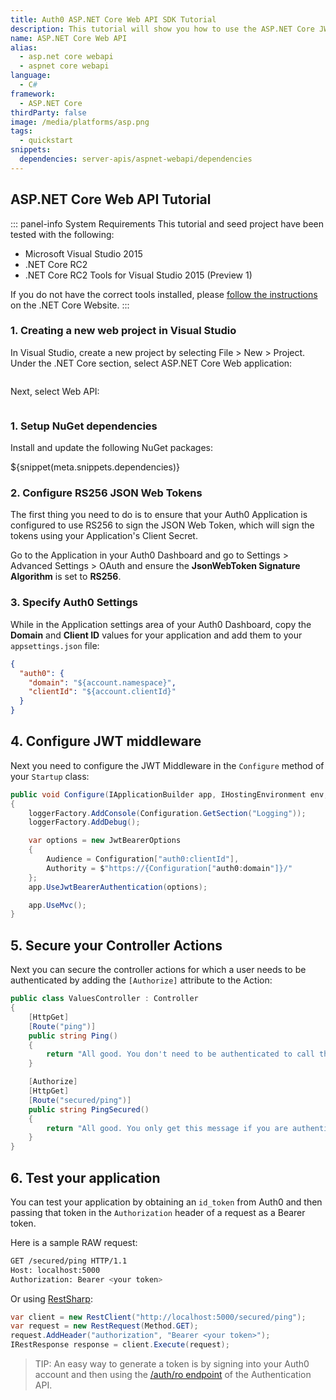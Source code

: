 ```yaml
---
title: Auth0 ASP.NET Core Web API SDK Tutorial
description: This tutorial will show you how to use the ASP.NET Core JWT Middleware to add authentication and authorization to your API.
name: ASP.NET Core Web API
alias:
  - asp.net core webapi
  - aspnet core webapi
language:
  - C#
framework:
  - ASP.NET Core
thirdParty: false
image: /media/platforms/asp.png
tags:
  - quickstart
snippets:
  dependencies: server-apis/aspnet-webapi/dependencies
---
```


## ASP.NET Core Web API Tutorial

::: panel-info System Requirements
This tutorial and seed project have been tested with the following:

* Microsoft Visual Studio 2015
* .NET Core RC2
* .NET Core RC2 Tools for Visual Studio 2015 (Preview 1)

If you do not have the correct tools installed, please [follow the instructions](https://www.microsoft.com/net/core#windows) on the .NET Core Website.
:::

### 1. Creating a new web project in Visual Studio

In Visual Studio, create a new project by selecting File > New > Project. Under the .NET Core section, select ASP.NET Core Web application:

![]()

Next, select Web API:

![]()

### 1. Setup NuGet dependencies

Install and update the following NuGet packages:

${snippet(meta.snippets.dependencies)}

### 2. Configure RS256 JSON Web Tokens

The first thing you need to do is to ensure that your Auth0 Application is configured to use RS256 to sign the JSON Web Token, which will sign the tokens using your Application's Client Secret.

Go to the Application in your Auth0 Dashboard and go to Settings > Advanced Settings > OAuth and ensure the **JsonWebToken Signature Algorithm** is set to **RS256**.

### 3. Specify Auth0 Settings

While in the Application settings area of your Auth0 Dashboard, copy the **Domain** and **Client ID** values for your application and add them to your `appsettings.json` file:

``` json
{
  "auth0": {
    "domain": "${account.namespace}",
    "clientId": "${account.clientId}"
  }
}
```

## 4. Configure JWT middleware

Next you need to configure the JWT Middleware in the `Configure` method of your `Startup` class:

``` csharp
public void Configure(IApplicationBuilder app, IHostingEnvironment env, ILoggerFactory loggerFactory)
{
    loggerFactory.AddConsole(Configuration.GetSection("Logging"));
    loggerFactory.AddDebug();

    var options = new JwtBearerOptions
    {
        Audience = Configuration["auth0:clientId"],
        Authority = $"https://{Configuration["auth0:domain"]}/"
    };
    app.UseJwtBearerAuthentication(options);

    app.UseMvc();
}
```

## 5. Secure your Controller Actions

Next you can secure the controller actions for which a user needs to be authenticated by adding the `[Authorize]` attribute to the Action:

``` csharp
public class ValuesController : Controller
{
    [HttpGet]
    [Route("ping")]
    public string Ping()
    {
        return "All good. You don't need to be authenticated to call this.";
    }

    [Authorize]
    [HttpGet]
    [Route("secured/ping")]
    public string PingSecured()
    {
        return "All good. You only get this message if you are authenticated.";
    }
}
```

## 6. Test your application

You can test your application by obtaining an `id_token` from Auth0 and then passing that token in the `Authorization` header of a request as a Bearer token.

Here is a sample RAW request:

``` bash
GET /secured/ping HTTP/1.1
Host: localhost:5000
Authorization: Bearer <your token>
```

Or using [RestSharp](http://restsharp.org/):

``` csharp
var client = new RestClient("http://localhost:5000/secured/ping");
var request = new RestRequest(Method.GET);
request.AddHeader("authorization", "Bearer <your token>");
IRestResponse response = client.Execute(request);
```

> TIP: An easy way to generate a token is by signing into your Auth0 account and then using the [/auth/ro endpoint](https://auth0.com/docs/api/authentication#!#post--oauth-ro) of the Authentication API. 